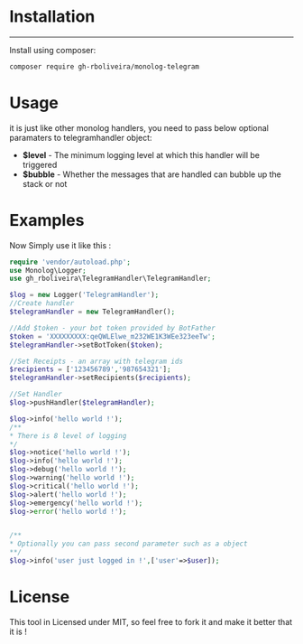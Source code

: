 
# Installation
-----------
Install using composer:

```bash
composer require gh-rboliveira/monolog-telegram  
```



# Usage
it is just like other monolog handlers, you need to pass below optional paramaters to telegramhandler object:
- **$level** - The minimum logging level at which this handler will be triggered
- **$bubble** - Whether the messages that are handled can bubble up the stack or not

# Examples
Now Simply use it like this :

```php
require 'vendor/autoload.php';
use Monolog\Logger;
use gh_rboliveira\TelegramHandler\TelegramHandler;

$log = new Logger('TelegramHandler');
//Create handler
$telegramHandler = new TelegramHandler();

//Add $token - your bot token provided by BotFather
$token = 'XXXXXXXXX:qeQWLElwe_m232WE1K3WEe323eeTw';
$telegramHandler->setBotToken($token);

//Set Receipts - an array with telegram ids
$recipients = ['123456789','987654321'];
$telegramHandler->setRecipients($recipients);

//Set Handler
$log->pushHandler($telegramHandler);

$log->info('hello world !');
/**
* There is 8 level of logging
*/
$log->notice('hello world !');
$log->info('hello world !');
$log->debug('hello world !');
$log->warning('hello world !');
$log->critical('hello world !');
$log->alert('hello world !');
$log->emergency('hello world !');
$log->error('hello world !');


/**
* Optionally you can pass second parameter such as a object
**/
$log->info('user just logged in !',['user'=>$user]);

```

# License
This tool in Licensed under MIT, so feel free to fork it and make it better that it is !
